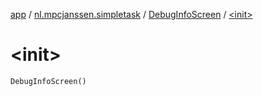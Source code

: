 [app](../../index.md) / [nl.mpcjanssen.simpletask](../index.md) / [DebugInfoScreen](index.md) / [&lt;init&gt;](.)

# &lt;init&gt;

`DebugInfoScreen()`
